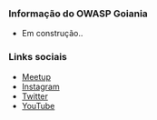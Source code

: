 ### Informação do OWASP Goiania 
* Em construção..

### Links sociais
* [Meetup](#)
* [Instagram](#)
* [Twitter](#)
* [YouTube](#)


